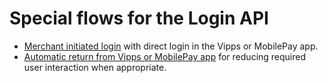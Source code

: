 <!-- START_METADATA
---
title: Special flows for the Login API
sidebar_label: Special flows
sidebar_position: 40
description: Special flows for the Login API.
pagination_prev: Null
pagination_next: Null
---
END_METADATA -->

# Special flows for the Login API

* [Merchant initiated login](merchant-initiated-login-integration.md) with direct login in the Vipps or MobilePay app.
* [Automatic return from Vipps or MobilePay app](automatic-return.md) for reducing required user interaction when appropriate.
